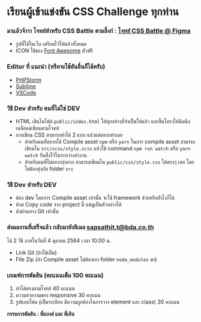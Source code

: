 # เรียนผู้เข้าแข่งขัน CSS Challenge ทุกท่าน

### มาแล้วจ้าาา โจทย์สำหรับ CSS Battle ตามลิ้งก์ : [โจทย์ CSS Battle @ Figma](https://www.figma.com/file/lOnStLYw7SWNXYigySab1O/%E0%B8%87%E0%B8%B2%E0%B8%99%E0%B9%81%E0%B8%82%E0%B9%88%E0%B8%87-CSS?node-id=0%3A1)
- รูปที่ใช้ในเว็บ เตรียมไว้ให้แล้วทั้งหมด
- ICON ใช้ของ [Font Awesome](https://fontawesome.com/v5.15/icons) ตัวฟรี

### Editor ที่ แนะนำ (หรือจะใช้อันอื่นก็ได้ครับ)
- [PHPStorm](https://www.jetbrains.com/phpstorm/)
- [Sublime](https://www.sublimetext.com/)
- [VSCode](https://code.visualstudio.com/)

### วิธี Dev สำหรับ คนที่ไม่ใช่ DEV
- HTML เขีนไนไฟล์ `public/index.html` ใส่ทุกอย่างที่จำเป็นให้แล้ว และขึ้นโครงให้นิดนึง เหลือแค่เขียนตามโจทย์
- การเขียน CSS สามารถทำได้ 2 แบบ แล้วแต่อยากทำเลย
  - สำหรับคนที่อยากใช้ Compile asset `npm` หรือ `yarn` ในการ compile asset สามารถเขียนใน `src/scss/style.scss` แล้วใช้ command `npm run watch` หรือ `yarn watch` รันทิ้งไว้ในระหว่างทำงาน
  - สำหรับคนที่ไม่อยากยุ่งยาก สามารถเขียนใน `public/css/style.css` ได้ตรงๆ เลย โดยไม่ต้องยุ่งกับ folder `src`

### วิธี Dev สำหรับ DEV
- ต้อง dev โดยการ Compile asset เท่านั้น จะใช้ framework ช่วยหรีอยังไงก็ได้
- ห้าม Copy code จาก project นี้ แต่ดูเป็นตัวอย่างได้
- ส่งผ่านทาง Git เท่านั้น

### ส่งผลงานที่เสร็จแล้ว กลับมายังอีเมล sapsathit.t@bda.co.th
ได้ 2 วิธี ภายในวันที่ 4 ตุลาคม 2564 เวลา 10.00 น.
- Link Git (ถ้าใช้เป็น)
- File Zip (ถ้า Compile asset ไม่ต้องเอา folder `node_modules` มา)

### เกณฑ์การตัดสิน (คะแนนเต็ม 100 คะแนน)
1. ทำได้ตรงตามโจทย์ 40 คะแนน
2. ความสวยงามของ responsive 30 คะแนน
3. รูปแบบโค้ด (เป็นระเบียบ มีความถูกต้องในการวาง element และ class) 30 คะแนน

**กรรมการตัดสิน : พี่แบงค์ และ พี่เอิน**

